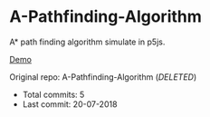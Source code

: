 # A-Pathfinding-Algorithm

A* path finding algorithm simulate in p5js.

[Demo](https://hoangtran0410.github.io/p5js-playground/2018/a-pathfinding/)

Original repo: A-Pathfinding-Algorithm (*DELETED*)
+ Total commits: 5
+ Last commit: 20-07-2018
